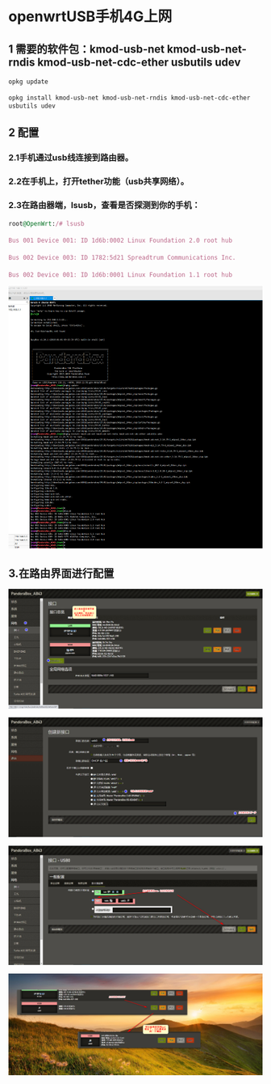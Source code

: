 # openwrtUSB手机4G上网

## 1 需要的软件包：kmod-usb-net kmod-usb-net-rndis kmod-usb-net-cdc-ether usbutils udev



```undefined
opkg update

opkg install kmod-usb-net kmod-usb-net-rndis kmod-usb-net-cdc-ether usbutils udev
```

## 2 配置

### 2.1手机通过usb线连接到路由器。

### 2.2在手机上，打开tether功能（usb共享网络）。

### 2.3在路由器端，lsusb，查看是否探测到你的手机：

```ruby
root@OpenWrt:/# lsusb

Bus 001 Device 001: ID 1d6b:0002 Linux Foundation 2.0 root hub

Bus 002 Device 003: ID 1782:5d21 Spreadtrum Communications Inc.

Bus 002 Device 001: ID 1d6b:0001 Linux Foundation 1.1 root hub
```

![image-20210326215840272](https://raw.githubusercontent.com/yusenyi123/pictures2/master/imgs/20210326215840.png)







## 3.在路由界面进行配置

![image-20210326221002731](https://raw.githubusercontent.com/yusenyi123/pictures2/master/imgs/20210326221002.png)

![image-20210326215259635](https://raw.githubusercontent.com/yusenyi123/pictures2/master/imgs/20210326215901.png)

![image-20210326215413035](https://raw.githubusercontent.com/yusenyi123/pictures2/master/imgs/20210326215904.png)



![image-20210326215751908](https://raw.githubusercontent.com/yusenyi123/pictures2/master/imgs/20210326215752.png)